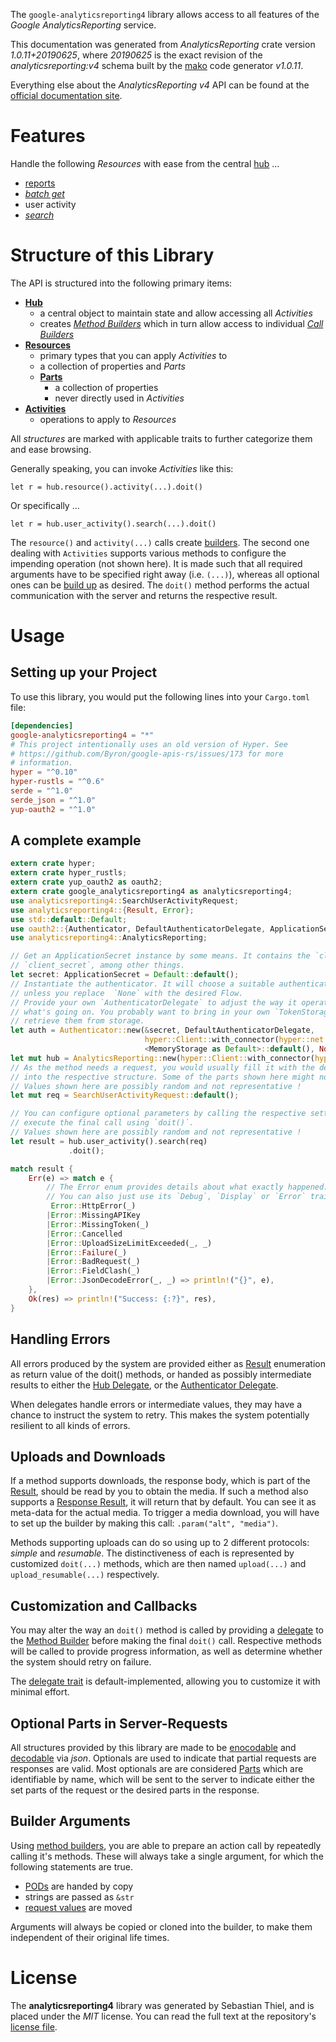 <!---
DO NOT EDIT !
This file was generated automatically from 'src/mako/api/README.md.mako'
DO NOT EDIT !
-->
The `google-analyticsreporting4` library allows access to all features of the *Google AnalyticsReporting* service.

This documentation was generated from *AnalyticsReporting* crate version *1.0.11+20190625*, where *20190625* is the exact revision of the *analyticsreporting:v4* schema built by the [mako](http://www.makotemplates.org/) code generator *v1.0.11*.

Everything else about the *AnalyticsReporting* *v4* API can be found at the
[official documentation site](https://developers.google.com/analytics/devguides/reporting/core/v4/).
# Features

Handle the following *Resources* with ease from the central [hub](https://docs.rs/google-analyticsreporting4/1.0.11+20190625/google_analyticsreporting4/struct.AnalyticsReporting.html) ... 

* [reports](https://docs.rs/google-analyticsreporting4/1.0.11+20190625/google_analyticsreporting4/struct.Report.html)
 * [*batch get*](https://docs.rs/google-analyticsreporting4/1.0.11+20190625/google_analyticsreporting4/struct.ReportBatchGetCall.html)
* user activity
 * [*search*](https://docs.rs/google-analyticsreporting4/1.0.11+20190625/google_analyticsreporting4/struct.UserActivitySearchCall.html)




# Structure of this Library

The API is structured into the following primary items:

* **[Hub](https://docs.rs/google-analyticsreporting4/1.0.11+20190625/google_analyticsreporting4/struct.AnalyticsReporting.html)**
    * a central object to maintain state and allow accessing all *Activities*
    * creates [*Method Builders*](https://docs.rs/google-analyticsreporting4/1.0.11+20190625/google_analyticsreporting4/trait.MethodsBuilder.html) which in turn
      allow access to individual [*Call Builders*](https://docs.rs/google-analyticsreporting4/1.0.11+20190625/google_analyticsreporting4/trait.CallBuilder.html)
* **[Resources](https://docs.rs/google-analyticsreporting4/1.0.11+20190625/google_analyticsreporting4/trait.Resource.html)**
    * primary types that you can apply *Activities* to
    * a collection of properties and *Parts*
    * **[Parts](https://docs.rs/google-analyticsreporting4/1.0.11+20190625/google_analyticsreporting4/trait.Part.html)**
        * a collection of properties
        * never directly used in *Activities*
* **[Activities](https://docs.rs/google-analyticsreporting4/1.0.11+20190625/google_analyticsreporting4/trait.CallBuilder.html)**
    * operations to apply to *Resources*

All *structures* are marked with applicable traits to further categorize them and ease browsing.

Generally speaking, you can invoke *Activities* like this:

```Rust,ignore
let r = hub.resource().activity(...).doit()
```

Or specifically ...

```ignore
let r = hub.user_activity().search(...).doit()
```

The `resource()` and `activity(...)` calls create [builders][builder-pattern]. The second one dealing with `Activities` 
supports various methods to configure the impending operation (not shown here). It is made such that all required arguments have to be 
specified right away (i.e. `(...)`), whereas all optional ones can be [build up][builder-pattern] as desired.
The `doit()` method performs the actual communication with the server and returns the respective result.

# Usage

## Setting up your Project

To use this library, you would put the following lines into your `Cargo.toml` file:

```toml
[dependencies]
google-analyticsreporting4 = "*"
# This project intentionally uses an old version of Hyper. See
# https://github.com/Byron/google-apis-rs/issues/173 for more
# information.
hyper = "^0.10"
hyper-rustls = "^0.6"
serde = "^1.0"
serde_json = "^1.0"
yup-oauth2 = "^1.0"
```

## A complete example

```Rust
extern crate hyper;
extern crate hyper_rustls;
extern crate yup_oauth2 as oauth2;
extern crate google_analyticsreporting4 as analyticsreporting4;
use analyticsreporting4::SearchUserActivityRequest;
use analyticsreporting4::{Result, Error};
use std::default::Default;
use oauth2::{Authenticator, DefaultAuthenticatorDelegate, ApplicationSecret, MemoryStorage};
use analyticsreporting4::AnalyticsReporting;

// Get an ApplicationSecret instance by some means. It contains the `client_id` and 
// `client_secret`, among other things.
let secret: ApplicationSecret = Default::default();
// Instantiate the authenticator. It will choose a suitable authentication flow for you, 
// unless you replace  `None` with the desired Flow.
// Provide your own `AuthenticatorDelegate` to adjust the way it operates and get feedback about 
// what's going on. You probably want to bring in your own `TokenStorage` to persist tokens and
// retrieve them from storage.
let auth = Authenticator::new(&secret, DefaultAuthenticatorDelegate,
                              hyper::Client::with_connector(hyper::net::HttpsConnector::new(hyper_rustls::TlsClient::new())),
                              <MemoryStorage as Default>::default(), None);
let mut hub = AnalyticsReporting::new(hyper::Client::with_connector(hyper::net::HttpsConnector::new(hyper_rustls::TlsClient::new())), auth);
// As the method needs a request, you would usually fill it with the desired information
// into the respective structure. Some of the parts shown here might not be applicable !
// Values shown here are possibly random and not representative !
let mut req = SearchUserActivityRequest::default();

// You can configure optional parameters by calling the respective setters at will, and
// execute the final call using `doit()`.
// Values shown here are possibly random and not representative !
let result = hub.user_activity().search(req)
             .doit();

match result {
    Err(e) => match e {
        // The Error enum provides details about what exactly happened.
        // You can also just use its `Debug`, `Display` or `Error` traits
         Error::HttpError(_)
        |Error::MissingAPIKey
        |Error::MissingToken(_)
        |Error::Cancelled
        |Error::UploadSizeLimitExceeded(_, _)
        |Error::Failure(_)
        |Error::BadRequest(_)
        |Error::FieldClash(_)
        |Error::JsonDecodeError(_, _) => println!("{}", e),
    },
    Ok(res) => println!("Success: {:?}", res),
}

```
## Handling Errors

All errors produced by the system are provided either as [Result](https://docs.rs/google-analyticsreporting4/1.0.11+20190625/google_analyticsreporting4/enum.Result.html) enumeration as return value of 
the doit() methods, or handed as possibly intermediate results to either the 
[Hub Delegate](https://docs.rs/google-analyticsreporting4/1.0.11+20190625/google_analyticsreporting4/trait.Delegate.html), or the [Authenticator Delegate](https://docs.rs/yup-oauth2/*/yup_oauth2/trait.AuthenticatorDelegate.html).

When delegates handle errors or intermediate values, they may have a chance to instruct the system to retry. This 
makes the system potentially resilient to all kinds of errors.

## Uploads and Downloads
If a method supports downloads, the response body, which is part of the [Result](https://docs.rs/google-analyticsreporting4/1.0.11+20190625/google_analyticsreporting4/enum.Result.html), should be
read by you to obtain the media.
If such a method also supports a [Response Result](https://docs.rs/google-analyticsreporting4/1.0.11+20190625/google_analyticsreporting4/trait.ResponseResult.html), it will return that by default.
You can see it as meta-data for the actual media. To trigger a media download, you will have to set up the builder by making
this call: `.param("alt", "media")`.

Methods supporting uploads can do so using up to 2 different protocols: 
*simple* and *resumable*. The distinctiveness of each is represented by customized 
`doit(...)` methods, which are then named `upload(...)` and `upload_resumable(...)` respectively.

## Customization and Callbacks

You may alter the way an `doit()` method is called by providing a [delegate](https://docs.rs/google-analyticsreporting4/1.0.11+20190625/google_analyticsreporting4/trait.Delegate.html) to the 
[Method Builder](https://docs.rs/google-analyticsreporting4/1.0.11+20190625/google_analyticsreporting4/trait.CallBuilder.html) before making the final `doit()` call. 
Respective methods will be called to provide progress information, as well as determine whether the system should 
retry on failure.

The [delegate trait](https://docs.rs/google-analyticsreporting4/1.0.11+20190625/google_analyticsreporting4/trait.Delegate.html) is default-implemented, allowing you to customize it with minimal effort.

## Optional Parts in Server-Requests

All structures provided by this library are made to be [enocodable](https://docs.rs/google-analyticsreporting4/1.0.11+20190625/google_analyticsreporting4/trait.RequestValue.html) and 
[decodable](https://docs.rs/google-analyticsreporting4/1.0.11+20190625/google_analyticsreporting4/trait.ResponseResult.html) via *json*. Optionals are used to indicate that partial requests are responses 
are valid.
Most optionals are are considered [Parts](https://docs.rs/google-analyticsreporting4/1.0.11+20190625/google_analyticsreporting4/trait.Part.html) which are identifiable by name, which will be sent to 
the server to indicate either the set parts of the request or the desired parts in the response.

## Builder Arguments

Using [method builders](https://docs.rs/google-analyticsreporting4/1.0.11+20190625/google_analyticsreporting4/trait.CallBuilder.html), you are able to prepare an action call by repeatedly calling it's methods.
These will always take a single argument, for which the following statements are true.

* [PODs][wiki-pod] are handed by copy
* strings are passed as `&str`
* [request values](https://docs.rs/google-analyticsreporting4/1.0.11+20190625/google_analyticsreporting4/trait.RequestValue.html) are moved

Arguments will always be copied or cloned into the builder, to make them independent of their original life times.

[wiki-pod]: http://en.wikipedia.org/wiki/Plain_old_data_structure
[builder-pattern]: http://en.wikipedia.org/wiki/Builder_pattern
[google-go-api]: https://github.com/google/google-api-go-client

# License
The **analyticsreporting4** library was generated by Sebastian Thiel, and is placed 
under the *MIT* license.
You can read the full text at the repository's [license file][repo-license].

[repo-license]: https://github.com/Byron/google-apis-rsblob/master/LICENSE.md
